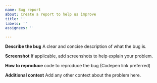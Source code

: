 ```yaml
---
name: Bug report
about: Create a report to help us improve
title: ''
labels: ''
assignees: ''

---
```


**Describe the bug**
A clear and concise description of what the bug is.

**Screenshot**
If applicable, add screenshots to help explain your problem.

**How to reproduce**
code to reproduce the bug (Codepen link preferred)

**Additional context**
Add any other context about the problem here.

<!--
  To support us solving this issue, please consider either
    - fund this issue on issuehunt after you create it: issuehunt.io/r/timqian/chart.xkcd?tab=idle
    - be a patron of timqian: patreon.com/timqian
>